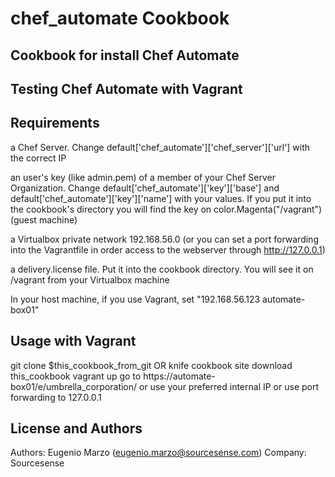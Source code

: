 # chef_automate Cookbook
## Cookbook for install Chef Automate
## Testing Chef Automate with Vagrant
## Requirements
  a Chef Server. Change default['chef_automate']['chef_server']['url'] with the correct IP

  an user's key (like admin.pem) of a member of your Chef Server Organization. Change default['chef_automate']['key']['base'] and default['chef_automate']['key']['name'] with your values. If you put it into the cookbook's directory you will find the key on color.Magenta("/vagrant") (guest machine)

  a Virtualbox private network 192.168.56.0 (or you can set a port forwarding into the Vagrantfile in order access to the webserver through http://127.0.0.1)
  
  a delivery.license file. Put it into the cookbook directory. You will see it on /vagrant from your Virtualbox machine

  In your host machine, if you use Vagrant, set "192.168.56.123 automate-box01"

## Usage with Vagrant
  git clone $this_cookbook_from_git OR knife cookbook site download this_cookbook
  vagrant up
  go to https://automate-box01/e/umbrella_corporation/ or use your preferred internal IP or use port forwarding to 127.0.0.1


License and Authors
-------------------
Authors: Eugenio Marzo (eugenio.marzo@sourcesense.com)
Company: Sourcesense

